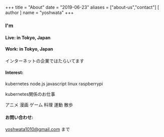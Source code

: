 +++
title = "About"
date = "2019-06-23"
aliases = ["about-us","contact"]
[ author ]
  name = "yoshwata"
+++

### I'm
#### Live: in Tokyo, Japan

#### Work: in Tokyo, Japan  
インターネットの企業ではたらいてます

#### Interest:
kubernetes node.js javascript linux raspberrypi

kubernetes関係のお仕事

アニメ 漫画 ゲーム 料理 運動 散歩

#### お問い合わせ:

[yoshwata1010@gmail.com](mailTo:yoshwata1010@gmail.com) まで
